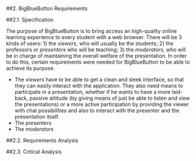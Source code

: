 ##2. BigBlueButton Requirements

##2.1. Specification

<!-- Descrever os requesitos -->

The purpose of BigBlueButton is to bring access an high-quality online learning experience to every student with a web browser. There will be 3 kinds of users: 1) the *viewers*, who will usually be the students; 2) the professors or *presenters* who will be teaching; 3) the *moderators*, who will be in charge of maintaining the overall welfare of the presentation. In order to do this, certain requirements were needed for BigBlueButton to be able to achieve its purpose. 

* The *viewers* have to be able to get a clean and sleek interface, so that they can easily interact with the application. They also need means to participate in a presentation, whether if he wants to have a more laid-back, passive attitude (by giving means of just be able to listen and view the presentations) or a more active participation by providing the viewer with chat possibilities and also to interact with the presenter and the presentation itself.
* The *presenters*
* The *moderators*

##2.2. Requirements Analysis

<!-- Tabela com os requisitos + características -->

##2.3. Critical Analysis

<!-- Problemas que tivemos em fazer o levantamento de requesitos, Técnicas usadas e porque que não usamos outras -->
